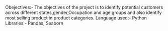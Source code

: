 Obejectives:- 
The objectives of the project is to identify potential customers across different states,gender,Occupation and age groups and also identify most selling product in product categories.
Language used:- Python
Libraries:- Pandas, Seaborn
